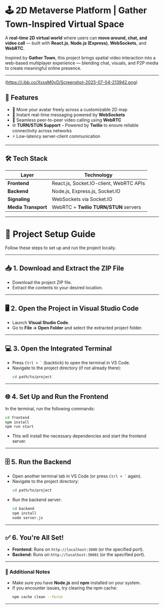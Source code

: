 # 🕹️ 2D Metaverse Platform | Gather Town-Inspired Virtual Space

A **real-time 2D virtual world** where users can **move around, chat, and video call** — built with **React.js**, **Node.js (Express)**, **WebSockets**, and **WebRTC**.

Inspired by **Gather Town**, this project brings spatial video interaction into a web-based multiplayer experience — blending chat, visuals, and P2P media to create meaningful online presence.


---

(https://i.ibb.co/XxssM0vD/Screenshot-2025-07-04-213942.png)


## 🚀 Features

- 🧍 Move your avatar freely across a customizable 2D map
- 💬 Instant real-time messaging powered by **WebSockets**
- 🎥 Seamless peer-to-peer video calling using **WebRTC**
- 🌐 **TURN/STUN Support** – Powered by **Twilio** to ensure reliable connectivity across networks  
- ⚡ Low-latency server-client communication

---

## 🛠️ Tech Stack

| Layer              | Technology                              |
|--------------------|------------------------------------------|
| **Frontend**        | React.js, Socket.IO-client, WebRTC APIs |
| **Backend**         | Node.js, Express.js, Socket.IO          |
| **Signaling**       | WebSockets via Socket.IO                |
| **Media Transport** | WebRTC + **Twilio TURN/STUN** servers   |

---

# 🚀 Project Setup Guide

Follow these steps to set up and run the project locally.

---

## 📥 1. Download and Extract the ZIP File
- Download the project ZIP file.
- Extract the contents to your desired location.

---

## 🖥️ 2. Open the Project in Visual Studio Code
- Launch **Visual Studio Code**.
- Go to **File → Open Folder** and select the extracted project folder.

---

## 💻 3. Open the Integrated Terminal
- Press `` Ctrl + ` `` (backtick) to open the terminal in VS Code.
- Navigate to the project directory (if not already there):
  ```bash
  cd path/to/project
  ```

---

## 🌐 4. Set Up and Run the Frontend
In the terminal, run the following commands:
```bash
cd frontend
npm install
npm run start
```
- This will install the necessary dependencies and start the frontend server.

---

## 🗄️ 5. Run the Backend
- Open another terminal tab in VS Code (or press `` Ctrl + ` `` again).
- Navigate to the project directory:
  ```bash
  cd path/to/project
  ```
- Run the backend server:
  ```bash
  cd backend
  npm install
  node server.js
  ```

---

## ✅ 6. You're All Set!
- **Frontend:** Runs on `http://localhost:3000` (or the specified port).  
- **Backend:** Runs on `http://localhost:30001` (or the specified port).

---

### 🔗 Additional Notes
- Make sure you have **Node.js** and **npm** installed on your system.  
- If you encounter issues, try clearing the npm cache:
  ```bash
  npm cache clean --force
  ```

---
